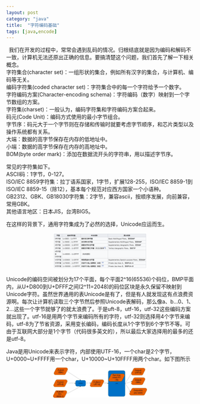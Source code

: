 ```yaml
---
layout: post
category: "java"
title:  "字符编码基础"
tags: [java,encode]
---
```


&#8194;我们在开发的过程中，常常会遇到乱码的情况。归根结底就是因为编码和解码不一致，计算机无法还原出正确的信息。要搞清楚这个问题，我们首先了解一下相关概念。    
字符集合(character set)：一组形状的集合，例如所有汉字的集合，与计算机、编码等无关。  
编码字符集(coded character set)：字符集合中的每一个字符给予一个数字。  
字符编码方案(Character-encoding schema)：字符编码（数字）映射到一个字节数组的方案。  
字符集(charset)：一般认为，编码字符集和字符编码方案合起来。  
码元(Code Unit)：编码方式使用的最小字节组合。  
字节序：码元大于一个字节则在存储和传输时就要考虑字节顺序，和芯片类型以及操作系统都有关系。   
大端：数据的高字节保存在内存的低地址中。  
小端：数据的高字节保存在内存的高地址中。   
BOM(byte order mark)：添加在数据流开头的字符串，用以描述字节序。

常见的字符集如下。  
ASCII码：1字节，0-127。  
ISO/IEC 8859字符集：拉丁语系国家，1字节，扩展128-255，ISO/IEC 8859-1到ISO/IEC 8859-15（除12），基本每个规范对应西方国家一个小语种。  
GB2312、GBK、GB18030字符集：2字节，兼容ascii，按顺序发展，向前兼容，常用GBK。  
其他语言地区：日本JIS，台湾BIG5。  

在这样的背景下，通用字符集成为了必然的选择，Unicode应运而生。
<center>
<img src="https://github.com/wuukee/wuukee.github.io/raw/master/images/encode_unicode1.png" width="50%" height="50%" />
</center>

Unicode的编码空间被划分为17个平面，每个平面2^16(65536)个码位，BMP平面内，从U+D800到U+DFFF之间(2^11=2048)的码位区块是永久保留不映射到Unicode字符。虽然世界通用的表Unicode是有了，但是有人就发现这有点浪费资源啊。每次让计算机读取三个字节然后参照Unicode表解码，那么像a、b...0、1、2...这些一个字节就够了的就太浪费了。于是uft-8，utf-16，utf-32这些编码方案就出现了。utf-16是用两个字节来编码所有的字符，utf-32则选择用4个字节来编码，utf-8为了节省资源，采用变长编码，编码长度从1个字节到6个字节不等。可由于互联网大部分是1个字节（代码很多英文的），所以最后大家选择用的最多的还是utf-8。

Java是用Unicode来表示字符，内部使用UTF-16，一个char是2个字节，
U+0000~U+FFFF用一个char，U+10000~U+10FFFF用两个char。如下图所示  
<center>
<img src="https://github.com/wuukee/wuukee.github.io/raw/master/images/encode_java1.png" width="50%" height="50%" />
</center>


